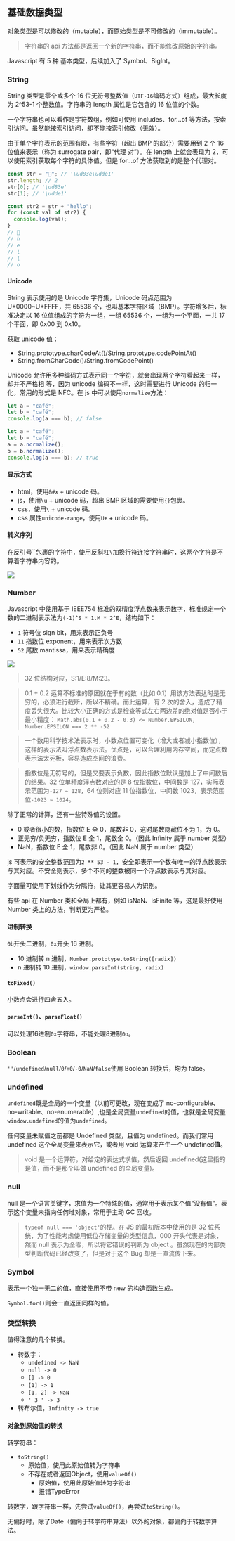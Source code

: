 ## 基础数据类型

对象类型是可以修改的（mutable），而原始类型是不可修改的（immutable）。

> 字符串的 api 方法都是返回一个新的字符串，而不能修改原始的字符串。

Javascript 有 5 种 基本类型，后续加入了 Symbol、BigInt。

### String

String 类型是零个或多个 16 位无符号整数值（`UTF-16`编码方式）组成，最大长度为 2^53-1 个整数值。字符串的 length 属性是它包含的 16 位值的个数。

一个字符串也可以看作是字符数组，例如可使用 includes、for...of 等方法，按索引访问。虽然能按索引访问，却不能按索引修改（无效）。

由于单个字符表示的范围有限，有些字符（超出 BMP 的部分）需要用到 2 个 16 位值来表示（称为 surrogate pair，即“代理
对”）。在 length 上就会表现为 2，可以使用索引获取每个字符的具体值。但是 for...of 方法获取到的是整个代理对。

```js
const str = "🧡"; // '\ud83e\udde1'
str.length; // 2
str[0]; // '\ud83e'
str[1]; // '\udde1'

const str2 = str + "hello";
for (const val of str2) {
  console.log(val);
}
// 🧡
// h
// e
// l
// l
// o
```

#### Unicode

String 表示使用的是 Unicode 字符集，Unicode 码点范围为 U+0000~U+FFFF，共 65536 个，也叫基本字符区域（BMP）。字符增多后，标准决定以 16 位值组成的字符为一组，一组 65536 个，一组为一个平面，一共 17 个平面，即 0x00 到 0x10。

获取 unicode 值：

- String.prototype.charCodeAt()/String.prototype.codePointAt()
- String.fromCharCode()/String.fromCodePoint()

Unicode 允许用多种编码方式表示同一个字符，就会出现两个字符看起来一样，却并不严格相
等，因为 unicode 编码不一样，这时需要进行 Unicode 的归一化，常用的形式是 NFC。在 js 中可以使用`normalize`方法：

```js
let a = "café";
let b = "café";
console.log(a === b); // false

let a = "café";
let b = "café";
a = a.normalize();
b = b.normalize();
console.log(a === b); // true
```

#### 显示方式

- html，使用`&#x` + unicode 码。
- js，使用`\u` + unicode 码，超出 BMP 区域的需要使用`{}`包裹。
- css，使用`\` + unicode 码。
- css 属性`unicode-range`，使用`U+` + unicode 码。

#### 转义序列

在反引号``包裹的字符中，使用反斜杠`\`加换行符连接字符串时，这两个字符是不算着字符串内容的。

![](../images/js/string-translate.png)

### Number

Javascript 中使用基于 IEEE754 标准的双精度浮点数来表示数字，标准规定一个数的二进制表示法为`(-1)^S * 1.M * 2^E`，结构如下：

- `1` 符号位 sign bit，用来表示正负号
- `11` 指数位 exponent，用来表示次方数
- `52` 尾数 mantissa，用来表示精确度

![](~images/js/General_double_precision_float.png)

> 32 位结构对应，S:1/E:8/M:23。

> 0.1 + 0.2 运算不标准的原因就在于有的数（比如 0.1）用该方法表达时是无穷的，必须进行截断，所以不精确。而此运算，有 2 次的舍入，造成了精度丢失很大。比较大小正确的方式是检查等式左右两边差的绝对值是否小于最小精度：
> `Math.abs(0.1 + 0.2 - 0.3) <= Number.EPSILON`，`Number.EPSILON === 2 ** -52`

> 一个数用科学技术法表示时，小数点位置可变化（增大或者减小指数位），这样的表示法叫浮点数表示法。优点是，可以合理利用内存空间，而定点数表示法太死板，容易造成空间的浪费。

> 指数位是无符号的，但是又要表示负数，因此指数位默认是加上了中间数后的结果。32 位单精度浮点数对应的是 8 位指数位，中间数是 127，实际表示范围为`-127 ~ 128`，64 位则对应 11 位指数位，中间数 1023，表示范围位`-1023 ~ 1024`。

除了正常的计算，还有一些特殊值的设置。

- 0 或者很小的数，指数位 E 全 0，尾数非 0，这时尾数隐藏位不为 1，为 0。
- 正无穷/负无穷，指数位 E 全 1，尾数全 0。（因此 Infinity 属于 number 类型）
- NaN，指数位 E 全 1，尾数非 0。（因此 NaN 属于 number 类型）

js 可表示的安全整数范围为`2 ** 53 - 1`，安全即表示一个数有唯一的浮点数表示与其对应。不安全则表示，多个不同的整数被同一个浮点数表示与其对应。

字面量可使用下划线作为分隔符，让其更容易人为识别。

有些 api 在 Number 类和全局上都有，例如 isNaN、isFinite 等，这是最好使用 Number 类上的方法，判断更为严格。

#### 进制转换

`0b`开头二进制，`0x`开头 16 进制。

- 10 进制转 n 进制，`Number.prototype.toString([radix])`
- n 进制转 10 进制，`window.parseInt(string, radix)`

#### `toFixed()`
小数点会进行四舍五入。
#### `parseInt()`、`parseFloat()`
可以处理16进制`0x`字符串，不能处理8进制`0o`。

### Boolean

`''`/`undefined`/`null`/`0`/`+0`/`-0`/`NaN`/`false`使用 Boolean 转换后，均为 false。

### undefined

`undefined`既是全局的一个变量（以前可更改，现在变成了 no-configurable、no-writable、no-enumerable）,也是全局变量`undefined`的值，也就是全局变量`window.undefined`的值为`undefined`。

任何变量未赋值之前都是 Undefined 类型，且值为 undefined。而我们常用 undefined 这个全局变量来表示它，或者用 void 运算来产生一个 undefined**值**。

> void 是一个运算符，对给定的表达式求值，然后返回 undefined(这里指的是值，而不是那个叫做 undefined 的全局变量)。

### null

null 是一个语言关键字，求值为一个特殊的值，通常用于表示某个值“没有值”。表示这个变量未指向任何堆对象，常用于主动 GC 回收。

> `typeof null === 'object'`的梗。在 JS 的最初版本中使用的是 32 位系统，为了性能考虑使用低位存储变量的类型信息，000 开头代表是对象，然而 null 表示为全零，所以将它错误的判断为 object 。虽然现在的内部类型判断代码已经改变了，但是对于这个 Bug 却是一直流传下来。

### Symbol

表示一个独一无二的值，直接使用不带 new 的构造函数生成。

`Symbol.for()`则会一直返回同样的值。

### 类型转换
值得注意的几个转换。

- 转数字：
  - `undefined -> NaN`
  - `null -> 0`
  - `[] -> 0`
  - `[1] -> 1`
  - `[1, 2] -> NaN`
  - `' 3 ' -> 3`
- 转布尔值，`Infinity -> true`

#### 对象到原始值的转换

转字符串：
- `toString()`
  - 原始值，使用此原始值转为字符串
  - 不存在或者返回Object，使用`valueOf()`
    - 原始值，使用此原始值转为字符串
    - 报错TypeError

转数字，跟字符串一样，先尝试`valueOf()`，再尝试`toString()`。

无偏好时，除了Date（偏向于转字符串算法）以外的对象，都偏向于转数字算法。
